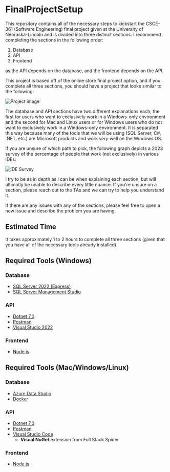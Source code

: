 # FinalProjectSetup

This repository contains all of the necessary steps to kickstart the CSCE-361 (Software Engineering) final project given at the University of Nebraska-Lincoln and is divided into three distinct sections. I recommend completing the sections in the following order:

1. Database
2. API
3. Frontend

as the API depends on the database, and the frontend depends on the API.

This project is based off of the online store final project option, and if you complete all three sections, you should have a project that looks similar to the following:

![Project image](https://media.discordapp.net/attachments/929399365318115369/1145038255633485895/Screen_Shot_2023-08-26_at_11.46.53_AM.png?width=2076&height=1138)

The database and API sections have two different explanations each; the first for users who want to exclusively work in a Windows-only environment and the second for Mac and Linux users or for Windows users who do not want to exclusively work in a Windows-only environment. It is separated this way because many of the tools that we will be using (SQL Server, C#, .NET, etc.) are Microsoft products and work *very* well on the Windows OS.

If you are unsure of which path to pick, the following graph depicts a 2023 survey of the percentage of people that work (not exclusively) in various IDEs:

![IDE Survey](https://visualstudiomagazine.com/articles/2023/06/28/~/media/ECG/visualstudiomagazine/Images/2023/06/so_23_ides.ashx)

I try to be as in depth as I can be when explaining each section, but will ultimatly be unable to describe every little nuance. If you're unsure on a section, please reach out to the TAs and we can try to help you understand it.

If there are any issues with any of the sections, please feel free to open a new issue and describe the problem you are having.

## Estimated Time

It takes approximately 1 to 2 hours to complete all three sections (given that you have all of the necessary tools already installed).

## Required Tools (Windows)

### Database

- [SQL Server 2022 (Express)](https://www.microsoft.com/en-us/sql-server/sql-server-downloads)
- [SQL Server Management Studio](https://learn.microsoft.com/en-us/sql/ssms/download-sql-server-management-studio-ssms?view=sql-server-ver16)

### API

- [Dotnet 7.0](https://dotnet.microsoft.com/en-us/download/dotnet/7.0)
- [Postman](https://www.postman.com/)
- [Visual Studio 2022](https://visualstudio.microsoft.com/)

### Frontend

- [Node.js](https://nodejs.org/en)

## Required Tools (Mac/Windows/Linux)

### Database

- [Azure Data Studio](https://learn.microsoft.com/en-us/sql/azure-data-studio/download-azure-data-studio?view=sql-server-ver16&tabs=redhat-install%2Credhat-uninstall)
- [Docker](https://www.docker.com/)

### API

- [Dotnet 7.0](https://dotnet.microsoft.com/en-us/download/dotnet/7.0)
- [Postman](https://www.postman.com/)
- [Visual Studio Code](https://code.visualstudio.com/)
  - **Visual NuGet** extension from Full Stack Spider

### Frontend

- [Node.js](https://nodejs.org/en)
